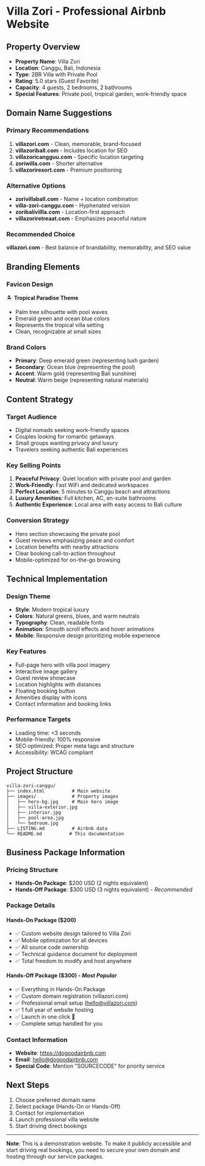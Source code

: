 # Villa Zori - Professional Airbnb Website

## Property Overview

- **Property Name**: Villa Zori
- **Location**: Canggu, Bali, Indonesia
- **Type**: 2BR Villa with Private Pool
- **Rating**: 5.0 stars (Guest Favorite)
- **Capacity**: 4 guests, 2 bedrooms, 2 bathrooms
- **Special Features**: Private pool, tropical garden, work-friendly space

## Domain Name Suggestions

### Primary Recommendations

1. **villazori.com** - Clean, memorable, brand-focused
2. **villazoriball.com** - Includes location for SEO
3. **villazoricangguu.com** - Specific location targeting
4. **zoriwilla.com** - Shorter alternative
5. **villazoriresort.com** - Premium positioning

### Alternative Options

- **zorivillaball.com** - Name + location combination
- **villa-zori-canggu.com** - Hyphenated version
- **zoribalivillla.com** - Location-first approach
- **villazoriretreaat.com** - Emphasizes peaceful nature

### Recommended Choice

**villazori.com** - Best balance of brandability, memorability, and SEO value

## Branding Elements

### Favicon Design

🏝️ **Tropical Paradise Theme**

- Palm tree silhouette with pool waves
- Emerald green and ocean blue colors
- Represents the tropical villa setting
- Clean, recognizable at small sizes

### Brand Colors

- **Primary**: Deep emerald green (representing lush garden)
- **Secondary**: Ocean blue (representing the pool)
- **Accent**: Warm gold (representing Bali sunshine)
- **Neutral**: Warm beige (representing natural materials)

## Content Strategy

### Target Audience

- Digital nomads seeking work-friendly spaces
- Couples looking for romantic getaways
- Small groups wanting privacy and luxury
- Travelers seeking authentic Bali experiences

### Key Selling Points

1. **Peaceful Privacy**: Quiet location with private pool and garden
2. **Work-Friendly**: Fast WiFi and dedicated workspaces
3. **Perfect Location**: 5 minutes to Canggu beach and attractions
4. **Luxury Amenities**: Full kitchen, AC, en-suite bathrooms
5. **Authentic Experience**: Local area with easy access to Bali culture

### Conversion Strategy

- Hero section showcasing the private pool
- Guest reviews emphasizing peace and comfort
- Location benefits with nearby attractions
- Clear booking call-to-action throughout
- Mobile-optimized for on-the-go browsing

## Technical Implementation

### Design Theme

- **Style**: Modern tropical luxury
- **Colors**: Natural greens, blues, and warm neutrals
- **Typography**: Clean, readable fonts
- **Animation**: Smooth scroll effects and hover animations
- **Mobile**: Responsive design prioritizing mobile experience

### Key Features

- Full-page hero with villa pool imagery
- Interactive image gallery
- Guest review showcase
- Location highlights with distances
- Floating booking button
- Amenities display with icons
- Contact information and booking links

### Performance Targets

- Loading time: <3 seconds
- Mobile-friendly: 100% responsive
- SEO optimized: Proper meta tags and structure
- Accessibility: WCAG compliant

## Project Structure

```
villa-zori-canggu/
├── index.html          # Main website
├── images/             # Property images
│   ├── hero-bg.jpg     # Main hero image
│   ├── villa-exterior.jpg
│   ├── interior.jpg
│   ├── pool-area.jpg
│   └── bedroom.jpg
├── LISTING.md          # Airbnb data
└── README.md          # This documentation
```

## Business Package Information

### Pricing Structure

- **Hands-On Package**: $200 USD (2 nights equivalent)
- **Hands-Off Package**: $300 USD (3 nights equivalent) - _Recommended_

### Package Details

#### Hands-On Package ($200)

- ✅ Custom website design tailored to Villa Zori
- ✅ Mobile optimization for all devices
- ✅ All source code ownership
- ✅ Technical guidance document for deployment
- ✅ Total freedom to modify and host anywhere

#### Hands-Off Package ($300) - _Most Popular_

- ✅ Everything in Hands-On Package
- ✅ Custom domain registration (villazori.com)
- ✅ Professional email setup (hello@villazori.com)
- ✅ 1 full year of website hosting
- ✅ Launch in one click 🚀
- ✅ Complete setup handled for you

### Contact Information

- **Website**: https://dogoodairbnb.com
- **Email**: hello@dogoodairbnb.com
- **Special Code**: Mention "SOURCECODE" for priority service

## Next Steps

1. Choose preferred domain name
2. Select package (Hands-On or Hands-Off)
3. Contact for implementation
4. Launch professional villa website
5. Start driving direct bookings

---

**Note**: This is a demonstration website. To make it publicly accessible and start driving real bookings, you need to secure your own domain and hosting through our service packages.
